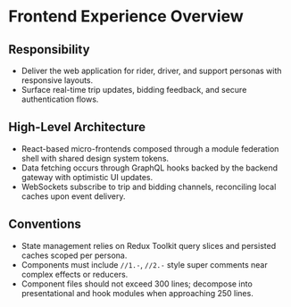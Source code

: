 # Frontend Experience Overview

## Responsibility
- Deliver the web application for rider, driver, and support personas with responsive layouts.
- Surface real-time trip updates, bidding feedback, and secure authentication flows.

## High-Level Architecture
- React-based micro-frontends composed through a module federation shell with shared design system tokens.
- Data fetching occurs through GraphQL hooks backed by the backend gateway with optimistic UI updates.
- WebSockets subscribe to trip and bidding channels, reconciling local caches upon event delivery.

## Conventions
- State management relies on Redux Toolkit query slices and persisted caches scoped per persona.
- Components must include `//1.-`, `//2.-` style super comments near complex effects or reducers.
- Component files should not exceed 300 lines; decompose into presentational and hook modules when approaching 250 lines.

